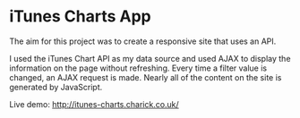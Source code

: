 # iTunes Charts App

The aim for this project was to create a responsive site that uses an API.

I used the iTunes Chart API as my data source and used AJAX to display the information on the page without refreshing. Every time a filter value is changed, an AJAX request is made. Nearly all of the content on the site is generated by JavaScript.

Live demo: http://itunes-charts.charick.co.uk/
